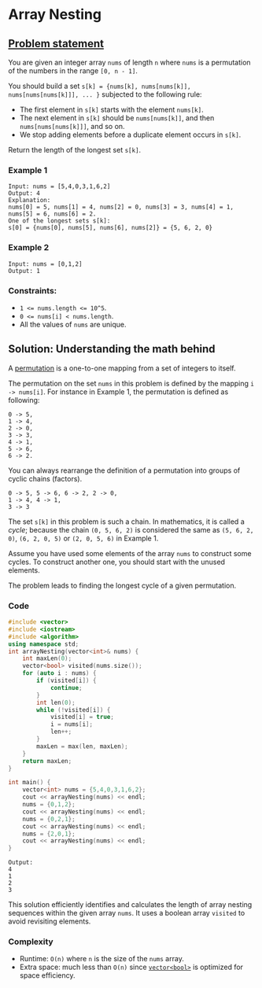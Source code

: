 # Array Nesting

## [Problem statement](https://leetcode.com/problems/array-nesting/)
You are given an integer array `nums` of length `n` where `nums` is a permutation of the numbers in the range `[0, n - 1]`.

You should build a set `s[k] = {nums[k], nums[nums[k]], nums[nums[nums[k]]], ... }` subjected to the following rule:

* The first element in `s[k]` starts with the element `nums[k]`.
* The next element in `s[k]` should be `nums[nums[k]]`, and then `nums[nums[nums[k]]]`, and so on.
* We stop adding elements before a duplicate element occurs in `s[k]`.

Return the length of the longest set `s[k]`. 

### Example 1
```text
Input: nums = [5,4,0,3,1,6,2]
Output: 4
Explanation: 
nums[0] = 5, nums[1] = 4, nums[2] = 0, nums[3] = 3, nums[4] = 1, nums[5] = 6, nums[6] = 2.
One of the longest sets s[k]:
s[0] = {nums[0], nums[5], nums[6], nums[2]} = {5, 6, 2, 0}
```

### Example 2
```text
Input: nums = [0,1,2]
Output: 1
``` 

### Constraints:

* `1 <= nums.length <= 10^5`.
* `0 <= nums[i] < nums.length`.
* All the values of `nums` are unique.

## Solution: Understanding the math behind
A [permutation](https://en.wikipedia.org/wiki/Permutation) is a one-to-one mapping from a set of integers to itself.

The permutation on the set `nums` in this problem is defined by the mapping `i -> nums[i]`. For instance in Example 1, the permutation is defined as following:
```text
0 -> 5,
1 -> 4,
2 -> 0,
3 -> 3,
4 -> 1,
5 -> 6,
6 -> 2.
```
You can always rearrange the definition of a permutation into groups of cyclic chains (factors). 
```text
0 -> 5, 5 -> 6, 6 -> 2, 2 -> 0,
1 -> 4, 4 -> 1,
3 -> 3
```
The set `s[k]` in this problem is such a chain. In mathematics, it is called a *cycle*; because the chain `(0, 5, 6, 2)` is considered the same as `(5, 6, 2, 0)`, `(6, 2, 0, 5)` or `(2, 0, 5, 6)` in Example 1. 

Assume you have used some elements of the array `nums` to construct some cycles. To construct another one, you should start with the unused elements.

The problem leads to finding the longest cycle of a given permutation.

### Code
```cpp
#include <vector>
#include <iostream>
#include <algorithm>
using namespace std;
int arrayNesting(vector<int>& nums) {
    int maxLen(0);
    vector<bool> visited(nums.size());
    for (auto i : nums) {
        if (visited[i]) {
            continue;
        }
        int len(0);
        while (!visited[i]) {
            visited[i] = true;
            i = nums[i];            
            len++;
        }
        maxLen = max(len, maxLen);
    }
    return maxLen;
}

int main() {
    vector<int> nums = {5,4,0,3,1,6,2}; 
    cout << arrayNesting(nums) << endl;
    nums = {0,1,2}; 
    cout << arrayNesting(nums) << endl;
    nums = {0,2,1}; 
    cout << arrayNesting(nums) << endl;
    nums = {2,0,1}; 
    cout << arrayNesting(nums) << endl;
}
```
```text
Output:
4
1
2
3
```

This solution efficiently identifies and calculates the length of array nesting sequences within the given array `nums`. It uses a boolean array `visited` to avoid revisiting elements.

### Complexity

* Runtime: `O(n)` where `n` is the size of the `nums` array.
* Extra space: much less than `O(n)` since [`vector<bool>`](https://en.cppreference.com/w/cpp/container/vector_bool) is optimized for space efficiency.

